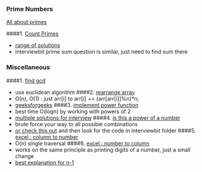 
### Prime Numbers
[All about primes](https://www.geeksforgeeks.org/prime-numbers/)

####1. [Count Primes](https://leetcode.com/problems/count-primes/description/)
  - [range of solutions](https://leetcode.com/problems/count-primes/discuss/57614/Simple-16-ms10-line-C++-solution.-1.use-new-bool-array-2.-only-traverse-odd-numbers-3.count-and-sieve-at-the-same-time)
  - interviewbit prime sum question is similar, just need to find sum there

### Miscellaneous

####1. [find gcd](https://www.interviewbit.com/problems/greatest-common-divisor/)
  - use euclidean algorithm
####2. [rearrange array](https://www.interviewbit.com/problems/rearrange-array/)
  - O(n), O(1) : just arr[i] to arr[i] += (arr[arr[i]]%n)\*n;
  - [geeksforgeeks](https://www.geeksforgeeks.org/rearrange-given-array-place/)
####3. [implement power function](https://leetcode.com/problems/powx-n/description/)
  - best time O(logn) by working with powers of 2
  - [multiple solutions for interview](https://leetcode.com/problems/powx-n/discuss/19544/5-different-choices-when-talk-with-interviewers)
####4. [is this a power of a number](https://www.interviewbit.com/problems/power-of-two-integers/)
  - brute force your way to all possible combinations
  - [or check this out](https://stackoverflow.com/questions/38895208/interviewbitpower-of-two-integers#) and then look for the code in interviewbit folder
####5. [excel : column to number](https://leetcode.com/problems/excel-sheet-column-number/description/)
  - O(n) single traversal
####6. [excel : number to column](https://leetcode.com/problems/excel-sheet-column-title/description/)
  - works on the same principle as printing digits of a number, just a small change
  - [best explanation for n-1](https://leetcode.com/problems/excel-sheet-column-title/discuss/51404)
